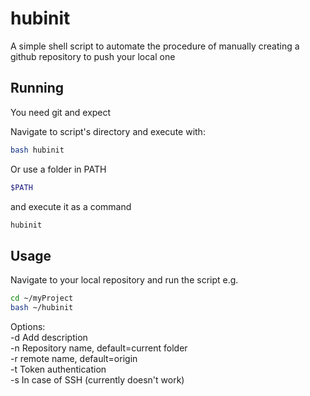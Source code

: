# hubinit

A simple shell script to automate the procedure of manually creating a github repository to push your local one

## Running

You need git and expect

Navigate to script's directory and execute with:
```bash
bash hubinit
```
Or use a folder in PATH
```bash
$PATH
```
and execute it as a command
```bash
hubinit
```

## Usage

Navigate to your local repository and run the script
e.g.
```bash
cd ~/myProject
bash ~/hubinit
```
Options:  
  -d Add description  
  -n Repository name, default=current folder  
  -r remote name, default=origin  
  -t Token authentication  
  -s In case of SSH (currently doesn't work)  
